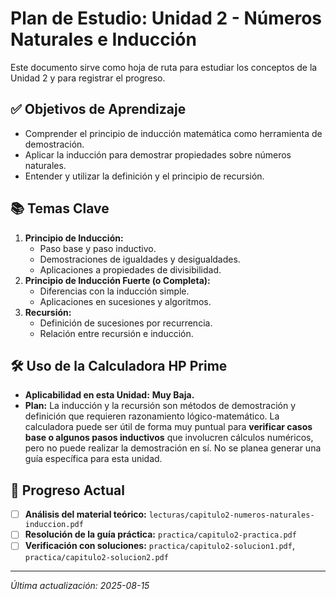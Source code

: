 # Plan de Estudio: Unidad 2 - Números Naturales e Inducción

Este documento sirve como hoja de ruta para estudiar los conceptos de la Unidad 2 y para registrar el progreso.

## ✅ Objetivos de Aprendizaje

- Comprender el principio de inducción matemática como herramienta de demostración.
- Aplicar la inducción para demostrar propiedades sobre números naturales.
- Entender y utilizar la definición y el principio de recursión.

## 📚 Temas Clave

1.  **Principio de Inducción:**
    -   Paso base y paso inductivo.
    -   Demostraciones de igualdades y desigualdades.
    -   Aplicaciones a propiedades de divisibilidad.
2.  **Principio de Inducción Fuerte (o Completa):**
    -   Diferencias con la inducción simple.
    -   Aplicaciones en sucesiones y algoritmos.
3.  **Recursión:**
    -   Definición de sucesiones por recurrencia.
    -   Relación entre recursión e inducción.

## 🛠️ Uso de la Calculadora HP Prime

-   **Aplicabilidad en esta Unidad:** **Muy Baja.**
-   **Plan:** La inducción y la recursión son métodos de demostración y definición que requieren razonamiento lógico-matemático. La calculadora puede ser útil de forma muy puntual para **verificar casos base o algunos pasos inductivos** que involucren cálculos numéricos, pero no puede realizar la demostración en sí. No se planea generar una guía específica para esta unidad.

## 📝 Progreso Actual

-   [ ] **Análisis del material teórico:** `lecturas/capitulo2-numeros-naturales-induccion.pdf`
-   [ ] **Resolución de la guía práctica:** `practica/capitulo2-practica.pdf`
-   [ ] **Verificación con soluciones:** `practica/capitulo2-solucion1.pdf`, `practica/capitulo2-solucion2.pdf`

---
*Última actualización: 2025-08-15*

